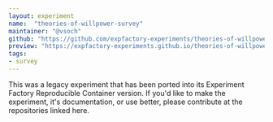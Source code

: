 ```yaml
---
layout: experiment
name:  "theories-of-willpower-survey"
maintainer: "@vsoch"
github: "https://github.com/expfactory-experiments/theories-of-willpower-survey"
preview: "https://expfactory-experiments.github.io/theories-of-willpower-survey"
tags:
- survey
---
```


This was a legacy experiment that has been ported into its Experiment Factory Reproducible Container version. If you'd like to make the experiment, it's documentation, or use better, please contribute at the repositories linked here.
